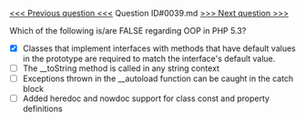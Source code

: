 [<<< Previous question <<<](0038.md)  Question ID#0039.md  [>>> Next question >>>](0040.md) 

Which of the following is/are FALSE regarding OOP in PHP 5.3?

- [x] Classes that implement interfaces with methods that have default values in the prototype are required to match the interface's default value.
- [ ] The __toString method is called in any string context
- [ ] Exceptions thrown in the __autoload function can be caught in the catch block
- [ ] Added heredoc and nowdoc support for class const and property definitions
